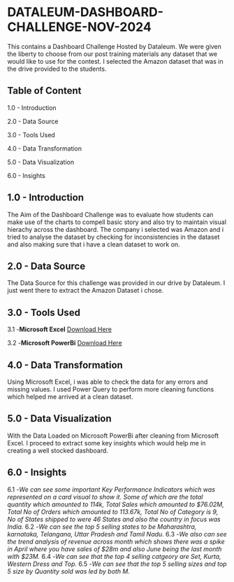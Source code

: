 # DATALEUM-DASHBOARD-CHALLENGE-NOV-2024
This contains a Dashboard Challenge Hosted by Dataleum. We were given the liberty to choose from our post training materials any dataset that we would like to use for the contest. I selected the Amazon dataset that was in the drive provided to the students. 
## Table of Content
1.0 - Introduction

2.0 - Data Source 

3.0 - Tools Used

4.0 - Data Transformation

5.0 - Data Visualization

6.0 - Insights

## 1.0 - Introduction
The Aim of the Dashboard Challenge was to evaluate how students can make use of the charts to compell basic story and also try to maintain visual hierachy across the dashboard. The company i selected was Amazon and i tried to analyse the dataset by checking for inconsistencies in the dataset and also making sure that i have a clean dataset to work on. 

## 2.0 - Data Source
The Data Source for this challenge was provided in our drive by Dataleum. I just went there to extract the Amazon Dataset i chose. 

## 3.0 - Tools Used
3.1 -**Microsoft Excel** [Download Here](www.microsoft.com)

3.2 -**Microsoft PowerBi** [Download Here](https://app.powerbi.com/)

## 4.0 - Data Transformation 
Using Microsoft Excel, i was able to check the data for any errors and missing values. I used Power Query to perform more cleaning functions which helped me arrived at a clean dataset. 

## 5.0 - Data Visualization
With the Data Loaded on Microsoft PowerBi after cleaning from Microsoft Excel. I proceed to extract some key insights which would help me in creating a well stocked dashboard. 

## 6.0 - Insights
6.1 -*We can see some important Key Performance Indicators which was represented on a card visual to show it. Some of which are the total quantity which amounted to 114k, Total Sales which amounted to $76.02M, Total No of Orders which amounted to 113.67k, Total No of Category is 9, No of States shipped to were 46 States and also the country in focus was India.*
6.2 -*We can see the top 5 selling states to be Maharashtra, karnataka, Telangana, Uttar Pradesh and Tamil Nadu.*
6.3 -*We also can see the trend analysis of revenue across month which shows there was a spike in April where you have sales of $28m and also June being the last month with $23M.*
6.4 -*We can see that the top 4 selling catgeory are Set, Kurta, Western Dress and Top.*
6.5 -*We can see that the top 5 selling sizes and top 5 size by Quantity sold was led by both M.*
